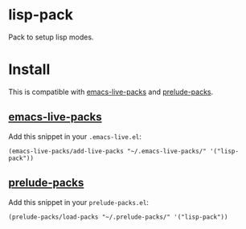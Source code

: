 lisp-pack
=========

Pack to setup lisp modes.

# Install

This is compatible with [emacs-live-packs](https://github.com/ardumont/emacs-live-packs) and [prelude-packs](https://github.com/ardumont/prelude-packs).

## [emacs-live-packs](https://github.com/ardumont/emacs-live-packs)

Add this snippet in your `.emacs-live.el`:
```elisp
(emacs-live-packs/add-live-packs "~/.emacs-live-packs/" '("lisp-pack"))
```

## [prelude-packs](https://github.com/ardumont/prelude-packs)

Add this snippet in your `prelude-packs.el`:
```elisp
(prelude-packs/load-packs "~/.prelude-packs/" '("lisp-pack"))
```
